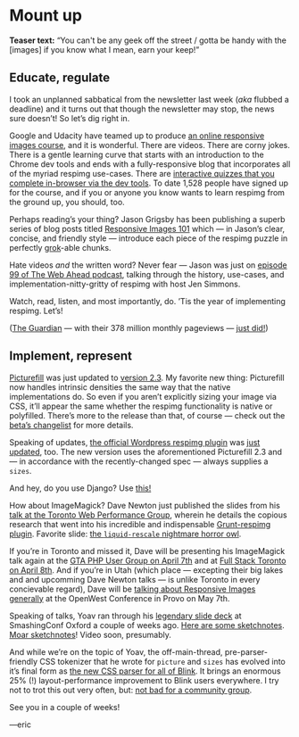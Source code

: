# Mount up

**Teaser text:**
“You can't be any geek off the street / gotta be handy with the [images] if you know what I mean, earn your keep!”

## Educate, regulate

I took an unplanned sabbatical from the newsletter last week (*aka* flubbed a deadline) and it turns out that though the newsletter may stop, the news sure doesn’t! So let’s dig right in.

Google and Udacity have teamed up to produce [an online responsive images course](https://www.udacity.com/course/ud882), and it is wonderful. There are videos. There are corny jokes. There is a gentle learning curve that starts with an introduction to the Chrome dev tools and ends with a fully-responsive blog that incorporates all of the myriad respimg use-cases. There are [interactive quizzes that you complete in-browser via the dev tools](http://udacity.github.io/responsive-images/examples/srcsetAndSizes/index-quiz1.html). To date 1,528 people have signed up for the course, and if you or anyone you know wants to learn respimg from the ground up, you should, too.

Perhaps reading’s your thing? Jason Grigsby has been publishing a superb series of blog posts titled [Responsive Images 101](http://blog.cloudfour.com/responsive-images-101-definitions/) which — in Jason’s clear, concise, and friendly style — introduce each piece of the respimg puzzle in perfectly [grok](http://en.wikipedia.org/wiki/Grok)-able chunks.

Hate videos *and* the written word? Never fear — Jason was just on [episode 99 of The Web Ahead podcast](http://thewebahead.net/99), talking through the history, use-cases, and implementation-nitty-gritty of respimg with host Jen Simmons.

Watch, read, listen, and most importantly, do. ’Tis the year of implementing respimg. Let’s!

([The Guardian](http://www.theguardian.co.uk) — with their 378 million monthly pageviews — [just did!](https://twitter.com/patrickhamann/status/577831047964028928))

## Implement, represent

[Picturefill](https://github.com/scottjehl/picturefill) was just updated to [version 2.3](https://github.com/scottjehl/picturefill/releases/tag/2.3.0). My favorite new thing: Picturefill now handles intrinsic densities the same way that the native implementations do. So even if you aren’t explicitly sizing your image via CSS, it’ll appear the same whether the respimg functionality is native or polyfilled. There’s more to the release than that, of course — check out the [beta’s changelist](https://github.com/scottjehl/picturefill/releases/tag/2.3.0-beta) for more details.

Speaking of updates, [the official Wordpress respimg plugin](https://wordpress.org/plugins/ricg-responsive-images/) was [just updated](https://github.com/ResponsiveImagesCG/wp-tevko-responsive-images/releases/tag/2.2.0), too. The new version uses the aforementioned Picturefill 2.3 and — in accordance with the recently-changed spec — always supplies a `sizes`.

And hey, do you use Django? Use [this!](https://pypi.python.org/pypi/django-responsive-images)

How about ImageMagick? Dave Newton just published the slides from his [talk at the Toronto Web Performance Group](https://speakerdeck.com/newtron/using-imagemagick-to-resize-your-images-webperfto), wherein he details the copious research that went into his incredible and indispensable [Grunt-respimg plugin](https://www.npmjs.com/package/grunt-respimg). Favorite slide: [the `liquid-rescale` nightmare horror owl](https://speakerdeck.com/newtron/using-imagemagick-to-resize-your-images-webperfto?slide=37).

If you’re in Toronto and missed it, Dave will be presenting his ImageMagick talk again at the [GTA PHP User Group on April 7th](http://www.meetup.com/GTA-PHP-User-Group-Toronto/events/221364819/) and at [Full Stack Toronto on April 8th](http://www.meetup.com/full-stack-to/events/221499929/). And if you’re in Utah (which place — excepting their big lakes and and upcomming Dave Newton talks — is unlike Toronto in every concievable regard), Dave will be [talking about Responsive Images generally](http://www.openwest.org/schedule/#talk-22) at the OpenWest Conference in Provo on May 7th.

Speaking of talks, Yoav ran through his [legendary slide deck](http://yoavweiss.github.io/smashingconf_oxford/#/) at SmashingConf Oxford a couple of weeks ago. [Here are some sketchnotes](https://twitter.com/daigen/status/577816047383789568). [Moar sketchnotes](https://twitter.com/elisabethirg/status/577818850185605120)! Video soon, presumably.

And while we’re on the topic of Yoav, the off-main-thread, pre-parser-friendly CSS tokenizer that he wrote for `picture` and `sizes` has evolved into it’s final form as [the new CSS parser for all of Blink](https://groups.google.com/a/chromium.org/forum/#!msg/blink-dev/r9bthijsX3A/mlJ9xc8yJCQJ). It brings an enormous 25% (!) layout-performance improvement to Blink users everywhere. I try not to trot this out very often, but: [not bad for a community group](http://w3cmemes.tumblr.com/post/23122022271).

See you in a couple of weeks!

—eric
